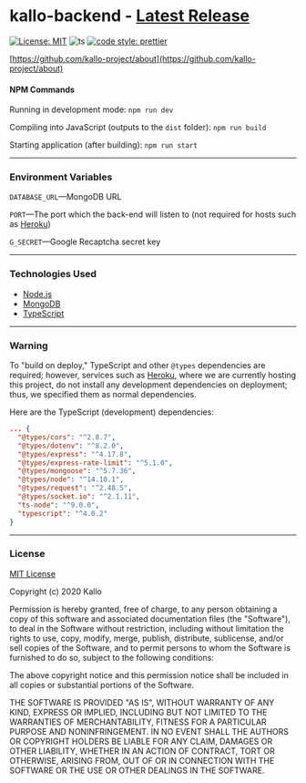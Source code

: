 # kallo-backend - [Latest Release](https://github.com/kallo-project/kallo-backend/releases)
[![License: MIT](https://img.shields.io/badge/License-MIT-yellow.svg)](https://opensource.org/licenses/MIT)
![ts](https://badgen.net/badge/-/TypeScript/blue?icon=typescript&label)
[![code style: prettier](https://img.shields.io/badge/code_style-prettier-ff69b4.svg?style=flat-square)](https://github.com/prettier/prettier)

[https://github.com/kallo-project/about](https://github.com/kallo-project/about)

#### NPM Commands
Running in development mode: `npm run dev`

Compiling into JavaScript (outputs to the `dist` folder): `npm run build`

Starting application (after building): `npm run start`

----

### Environment Variables
`DATABASE_URL`—MongoDB URL

`PORT`—The port which the back-end will listen to (not required for hosts such as [Heroku](https://heroku.com))

`G_SECRET`—Google Recaptcha secret key

----

### Technologies Used
- [Node.js](https://github.com/nodejs/node)
- [MongoDB](https://github.com/mongodb/mongo)
- [TypeScript](https://github.com/microsoft/TypeScript)

----

### Warning
To "build on deploy," TypeScript and other `@types` dependencies are required; however, services such as [Heroku](https://heroku.com), where we are currently hosting this project, do not install any development dependencies on deployment; thus, we specified them as normal dependencies.

Here are the TypeScript (development) dependencies:
```json
... {
  "@types/cors": "^2.8.7",
  "@types/dotenv": "^8.2.0",
  "@types/express": "^4.17.8",
  "@types/express-rate-limit": "^5.1.0",
  "@types/mongoose": "^5.7.36",
  "@types/node": "^14.10.1",
  "@types/request": "^2.48.5",
  "@types/socket.io": "^2.1.11",
  "ts-node": "^9.0.0",
  "typescript": "^4.0.2"
}
```

----

### License
[MIT License](https://opensource.org/licenses/MIT)

Copyright (c) 2020 Kallo

Permission is hereby granted, free of charge, to any person obtaining a copy
of this software and associated documentation files (the "Software"), to deal
in the Software without restriction, including without limitation the rights
to use, copy, modify, merge, publish, distribute, sublicense, and/or sell
copies of the Software, and to permit persons to whom the Software is
furnished to do so, subject to the following conditions:

The above copyright notice and this permission notice shall be included in all
copies or substantial portions of the Software.

THE SOFTWARE IS PROVIDED "AS IS", WITHOUT WARRANTY OF ANY KIND, EXPRESS OR
IMPLIED, INCLUDING BUT NOT LIMITED TO THE WARRANTIES OF MERCHANTABILITY,
FITNESS FOR A PARTICULAR PURPOSE AND NONINFRINGEMENT. IN NO EVENT SHALL THE
AUTHORS OR COPYRIGHT HOLDERS BE LIABLE FOR ANY CLAIM, DAMAGES OR OTHER
LIABILITY, WHETHER IN AN ACTION OF CONTRACT, TORT OR OTHERWISE, ARISING FROM,
OUT OF OR IN CONNECTION WITH THE SOFTWARE OR THE USE OR OTHER DEALINGS IN THE
SOFTWARE.
